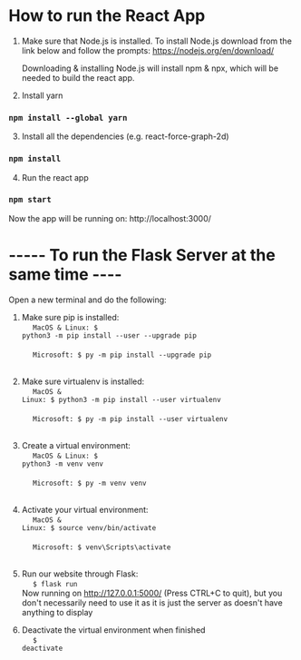 # How to run the React App 

1. Make sure that Node.js is installed. To install Node.js download from the link below and follow the prompts:
        https://nodejs.org/en/download/ 

    Downloading & installing Node.js will install npm & npx, which will be needed to build the react app.

2. Install yarn
### `npm install --global yarn`

3. Install all the dependencies (e.g. react-force-graph-2d)
### `npm install`

4. Run the react app
### `npm start`

Now the app will be running on: http://localhost:3000/

# ----- To run the Flask Server at the same time ----
Open a new terminal and do the following:

1. Make sure pip is installed: 
 <br> &nbsp;&nbsp;  <code> MacOS & Linux: $ python3 -m pip install --user --upgrade pip </code>  
 <br> &nbsp;&nbsp;  <code> Microsoft: $ py -m pip install --upgrade pip </code> <br><br>
 
2. Make sure virtualenv is installed:
 <br> &nbsp;&nbsp;  <code> MacOS & Linux: $ python3 -m pip install --user virtualenv </code>  
 <br> &nbsp;&nbsp;  <code> Microsoft: $ py -m pip install --user virtualenv </code> <br><br>
 
3. Create a virtual environment:
 <br> &nbsp;&nbsp;  <code> MacOS & Linux: $ python3 -m venv venv </code>  
 <br> &nbsp;&nbsp;  <code> Microsoft: $ py -m venv venv </code> <br><br>
 
4. Activate your virtual environment: 
 <br> &nbsp;&nbsp;  <code> MacOS & Linux: $ source venv/bin/activate </code>  
 <br> &nbsp;&nbsp;  <code> Microsoft: $ venv\Scripts\activate </code> <br><br>

5. Run our website through Flask: 
<br> &nbsp;&nbsp; <code> $ flask run </code> <br>
  Now running on http://127.0.0.1:5000/ (Press CTRL+C to quit), but you don't necessarily need to use it as it is just the server as doesn't have anything to display

6. Deactivate the virtual environment when finished
 <br> &nbsp;&nbsp; <code> $ deactivate </code> 


